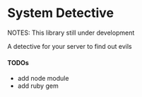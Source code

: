 System Detective
================

NOTES: This library still under development

A detective for your server to find out evils

#### TODOs

+ add node module
+ add ruby gem
